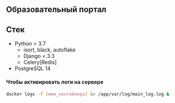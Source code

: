 ## Образовательный портал

## Стек

- Python > 3.7
  - isort, black, autoflake
  - Django < 3.3
  - Celery[Redis]
- PostgreSQL 14

#### Чтобы активировать логи на сервере
```bash
docker logs -f [имя_контейнера] &> /app/var/log/main_log.log &
```
